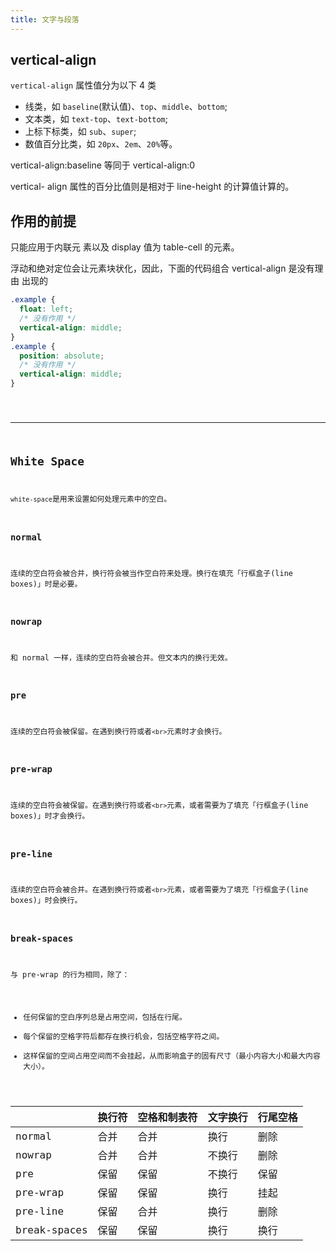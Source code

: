 ```yaml
---
title: 文字与段落
---
```


## vertical-align

`vertical-align` 属性值分为以下 4 类

- 线类，如 `baseline`(默认值)、`top`、`middle`、`bottom`;
- 文本类，如 `text-top`、`text-bottom`;
- 上标下标类，如 `sub`、`super`;
- 数值百分比类，如 `20px`、`2em`、`20%`等。

vertical-align:baseline 等同于 vertical-align:0

vertical- align 属性的百分比值则是相对于 line-height 的计算值计算的。

## 作用的前提

只能应用于内联元 素以及 display 值为 table-cell 的元素。

浮动和绝对定位会让元素块状化，因此，下面的代码组合 vertical-align 是没有理由 出现的

```css
.example {
  float: left;
  /* 没有作用 */
  vertical-align: middle;
}
.example {
  position: absolute;
  /* 没有作用 */
  vertical-align: middle;
}
```

<code inline src="./demos/VerticalAlign.jsx" />

---

## White Space

`white-space`是用来设置如何处理元素中的空白。

### normal

连续的空白符会被合并，换行符会被当作空白符来处理。换行在填充「行框盒子(line boxes)」时是必要。

### nowrap

和 normal 一样，连续的空白符会被合并。但文本内的换行无效。

### pre

连续的空白符会被保留。在遇到换行符或者`<br>`元素时才会换行。

### pre-wrap

连续的空白符会被保留。在遇到换行符或者`<br>`元素，或者需要为了填充「行框盒子(line boxes)」时才会换行。

### pre-line

连续的空白符会被合并。在遇到换行符或者`<br>`元素，或者需要为了填充「行框盒子(line boxes)」时会换行。

### break-spaces

与 pre-wrap 的行为相同，除了：

- 任何保留的空白序列总是占用空间，包括在行尾。
- 每个保留的空格字符后都存在换行机会，包括空格字符之间。
- 这样保留的空间占用空间而不会挂起，从而影响盒子的固有尺寸（最小内容大小和最大内容大小）。

|              | 换行符 | 空格和制表符 | 文字换行 | 行尾空格 |
| ------------ | ------ | ------------ | -------- | -------- |
| normal       | 合并   | 合并         | 换行     | 删除     |
| nowrap       | 合并   | 合并         | 不换行   | 删除     |
| pre          | 保留   | 保留         | 不换行   | 保留     |
| pre-wrap     | 保留   | 保留         | 换行     | 挂起     |
| pre-line     | 保留   | 合并         | 换行     | 删除     |
| break-spaces | 保留   | 保留         | 换行     | 换行     |
